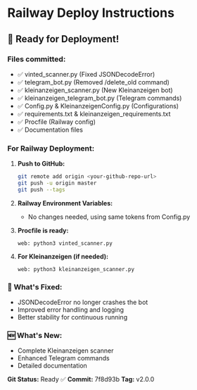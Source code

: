 # Railway Deploy Instructions

## 🚀 Ready for Deployment!

### Files committed:
- ✅ vinted_scanner.py (Fixed JSONDecodeError)
- ✅ telegram_bot.py (Removed /delete_old command)
- ✅ kleinanzeigen_scanner.py (New Kleinanzeigen bot)
- ✅ kleinanzeigen_telegram_bot.py (Telegram commands)
- ✅ Config.py & KleinanzeigenConfig.py (Configurations)
- ✅ requirements.txt & kleinanzeigen_requirements.txt
- ✅ Procfile (Railway config)
- ✅ Documentation files

### For Railway Deployment:

1. **Push to GitHub:**
   ```bash
   git remote add origin <your-github-repo-url>
   git push -u origin master
   git push --tags
   ```

2. **Railway Environment Variables:**
   - No changes needed, using same tokens from Config.py

3. **Procfile is ready:**
   ```
   web: python3 vinted_scanner.py
   ```

4. **For Kleinanzeigen (if needed):**
   ```
   web: python3 kleinanzeigen_scanner.py
   ```

### 🔧 What's Fixed:
- JSONDecodeError no longer crashes the bot
- Improved error handling and logging
- Better stability for continuous running

### 🆕 What's New:
- Complete Kleinanzeigen scanner
- Enhanced Telegram commands
- Detailed documentation

**Git Status:** Ready ✅
**Commit:** 7f8d93b
**Tag:** v2.0.0
